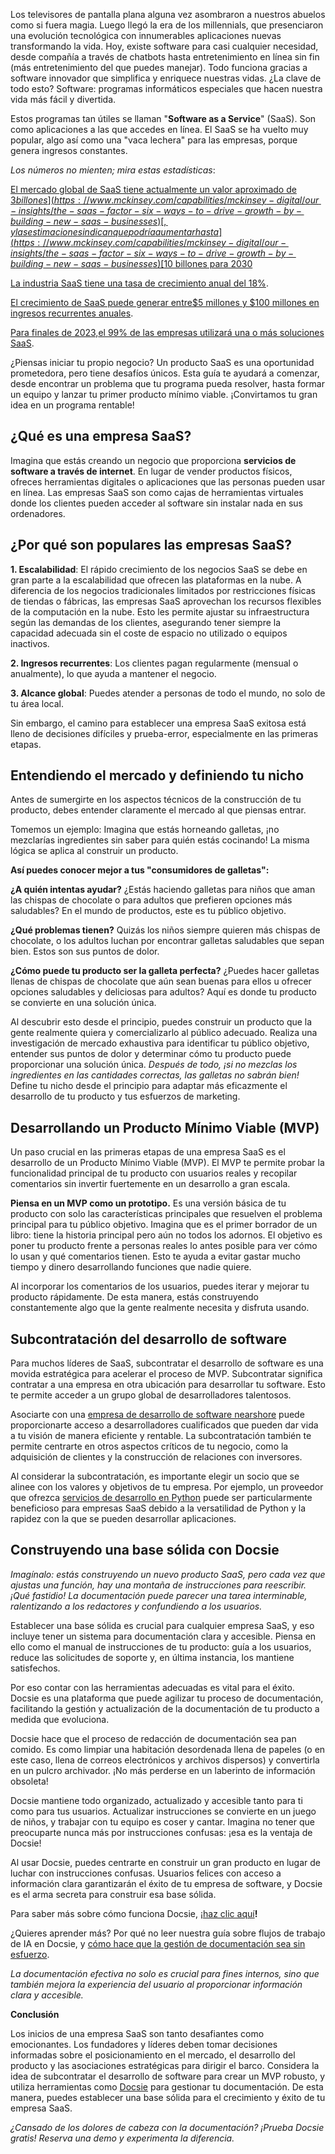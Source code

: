 Los televisores de pantalla plana alguna vez asombraron a nuestros abuelos como si fuera magia. Luego llegó la era de los millennials, que presenciaron una evolución tecnológica con innumerables aplicaciones nuevas transformando la vida. Hoy, existe software para casi cualquier necesidad, desde compañía a través de chatbots hasta entretenimiento en línea sin fin (más entretenimiento del que puedes manejar). Todo funciona gracias a software innovador que simplifica y enriquece nuestras vidas. ¿La clave de todo esto? Software: programas informáticos especiales que hacen nuestra vida más fácil y divertida.

Estos programas tan útiles se llaman "**Software as a Service**" (SaaS). Son como aplicaciones a las que accedes en línea. El SaaS se ha vuelto muy popular, algo así como una "vaca lechera" para las empresas, porque genera ingresos constantes.

*Los números no mienten; mira estas estadísticas*:

[El mercado global de SaaS tiene actualmente un valor aproximado de ](https://www.mckinsey.com/capabilities/mckinsey-digital/our-insights/the-saas-factor-six-ways-to-drive-growth-by-building-new-saas-businesses)[$3 billones](https://www.mckinsey.com/capabilities/mckinsey-digital/our-insights/the-saas-factor-six-ways-to-drive-growth-by-building-new-saas-businesses)[, y las estimaciones indican que podría aumentar hasta ](https://www.mckinsey.com/capabilities/mckinsey-digital/our-insights/the-saas-factor-six-ways-to-drive-growth-by-building-new-saas-businesses)[$10 billones para 2030](https://www.mckinsey.com/capabilities/mckinsey-digital/our-insights/the-saas-factor-six-ways-to-drive-growth-by-building-new-saas-businesses)

[La industria SaaS tiene una ](https://www.zippia.com/advice/saas-industry-statistics/)[tasa de crecimiento anual del 18%](https://www.zippia.com/advice/saas-industry-statistics/).

[El crecimiento de SaaS puede generar entre](https://www.zippia.com/advice/saas-industry-statistics/)[$5 millones y $100 millones en ingresos recurrentes anuales](https://www.zippia.com/advice/saas-industry-statistics/).

[Para finales de 2023,](https://www.zippia.com/advice/saas-industry-statistics/)[el 99% de las empresas utilizará una o más soluciones SaaS](https://www.zippia.com/advice/saas-industry-statistics/).

¿Piensas iniciar tu propio negocio? Un producto SaaS es una oportunidad prometedora, pero tiene desafíos únicos. Esta guía te ayudará a comenzar, desde encontrar un problema que tu programa pueda resolver, hasta formar un equipo y lanzar tu primer producto mínimo viable. ¡Convirtamos tu gran idea en un programa rentable!

## ¿Qué es una empresa SaaS?

Imagina que estás creando un negocio que proporciona **servicios de software a través de internet**. En lugar de vender productos físicos, ofreces herramientas digitales o aplicaciones que las personas pueden usar en línea. Las empresas SaaS son como cajas de herramientas virtuales donde los clientes pueden acceder al software sin instalar nada en sus ordenadores.

## ¿Por qué son populares las empresas SaaS?

**1. Escalabilidad**: El rápido crecimiento de los negocios SaaS se debe en gran parte a la escalabilidad que ofrecen las plataformas en la nube. A diferencia de los negocios tradicionales limitados por restricciones físicas de tiendas o fábricas, las empresas SaaS aprovechan los recursos flexibles de la computación en la nube. Esto les permite ajustar su infraestructura según las demandas de los clientes, asegurando tener siempre la capacidad adecuada sin el coste de espacio no utilizado o equipos inactivos.

**2. Ingresos recurrentes**: Los clientes pagan regularmente (mensual o anualmente), lo que ayuda a mantener el negocio.

**3. Alcance global**: Puedes atender a personas de todo el mundo, no solo de tu área local.

Sin embargo, el camino para establecer una empresa SaaS exitosa está lleno de decisiones difíciles y prueba-error, especialmente en las primeras etapas.

## Entendiendo el mercado y definiendo tu nicho

Antes de sumergirte en los aspectos técnicos de la construcción de tu producto, debes entender claramente el mercado al que piensas entrar.

Tomemos un ejemplo: Imagina que estás horneando galletas, ¡no mezclarías ingredientes sin saber para quién estás cocinando! La misma lógica se aplica al construir un producto.

**Así puedes conocer mejor a tus "consumidores de galletas":**

**¿A quién intentas ayudar?** ¿Estás haciendo galletas para niños que aman las chispas de chocolate o para adultos que prefieren opciones más saludables? En el mundo de productos, este es tu público objetivo.

**¿Qué problemas tienen?** Quizás los niños siempre quieren más chispas de chocolate, o los adultos luchan por encontrar galletas saludables que sepan bien. Estos son sus puntos de dolor.

**¿Cómo puede tu producto ser la galleta perfecta?** ¿Puedes hacer galletas llenas de chispas de chocolate que aún sean buenas para ellos u ofrecer opciones saludables y deliciosas para adultos? Aquí es donde tu producto se convierte en una solución única.

Al descubrir esto desde el principio, puedes construir un producto que la gente realmente quiera y comercializarlo al público adecuado. Realiza una investigación de mercado exhaustiva para identificar tu público objetivo, entender sus puntos de dolor y determinar cómo tu producto puede proporcionar una solución única. *Después de todo, ¡si no mezclas los ingredientes en las cantidades correctas, las galletas no sabrán bien!* Define tu nicho desde el principio para adaptar más eficazmente el desarrollo de tu producto y tus esfuerzos de marketing.

## Desarrollando un Producto Mínimo Viable (MVP)

Un paso crucial en las primeras etapas de una empresa SaaS es el desarrollo de un Producto Mínimo Viable (MVP). El MVP te permite probar la funcionalidad principal de tu producto con usuarios reales y recopilar comentarios sin invertir fuertemente en un desarrollo a gran escala.

**Piensa en un MVP como un prototipo.** Es una versión básica de tu producto con solo las características principales que resuelven el problema principal para tu público objetivo. Imagina que es el primer borrador de un libro: tiene la historia principal pero aún no todos los adornos. El objetivo es poner tu producto frente a personas reales lo antes posible para ver cómo lo usan y qué comentarios tienen. Esto te ayuda a evitar gastar mucho tiempo y dinero desarrollando funciones que nadie quiere.

Al incorporar los comentarios de los usuarios, puedes iterar y mejorar tu producto rápidamente. De esta manera, estás construyendo constantemente algo que la gente realmente necesita y disfruta usando.

## Subcontratación del desarrollo de software

Para muchos líderes de SaaS, subcontratar el desarrollo de software es una movida estratégica para acelerar el proceso de MVP. Subcontratar significa contratar a una empresa en otra ubicación para desarrollar tu software. Esto te permite acceder a un grupo global de desarrolladores talentosos.

Asociarte con una [empresa de desarrollo de software nearshore](https://azumo.com/nearshore-software-development)[](https://azumo.com/nearshore-software-development) puede proporcionarte acceso a desarrolladores cualificados que pueden dar vida a tu visión de manera eficiente y rentable. La subcontratación también te permite centrarte en otros aspectos críticos de tu negocio, como la adquisición de clientes y la construcción de relaciones con inversores.

Al considerar la subcontratación, es importante elegir un socio que se alinee con los valores y objetivos de tu empresa. Por ejemplo, un proveedor que ofrezca [servicios de desarrollo en Python](https://azumo.com/technologies/python-development) puede ser particularmente beneficioso para empresas SaaS debido a la versatilidad de Python y la rapidez con la que se pueden desarrollar aplicaciones.

## Construyendo una base sólida con Docsie

*Imagínalo: estás construyendo un nuevo producto SaaS, pero cada vez que ajustas una función, hay una montaña de instrucciones para reescribir. ¡Qué fastidio! La documentación puede parecer una tarea interminable, ralentizando a los redactores y confundiendo a los usuarios.*

Establecer una base sólida es crucial para cualquier empresa SaaS, y eso incluye tener un sistema para documentación clara y accesible. Piensa en ello como el manual de instrucciones de tu producto: guía a los usuarios, reduce las solicitudes de soporte y, en última instancia, los mantiene satisfechos.

Por eso contar con las herramientas adecuadas es vital para el éxito. Docsie es una plataforma que puede agilizar tu proceso de documentación, facilitando la gestión y actualización de la documentación de tu producto a medida que evoluciona.

Docsie hace que el proceso de redacción de documentación sea pan comido. Es como limpiar una habitación desordenada llena de papeles (o en este caso, llena de correos electrónicos y archivos dispersos) y convertirla en un pulcro archivador. ¡No más perderse en un laberinto de información obsoleta!

Docsie mantiene todo organizado, actualizado y accesible tanto para ti como para tus usuarios. Actualizar instrucciones se convierte en un juego de niños, y trabajar con tu equipo es coser y cantar. Imagina no tener que preocuparte nunca más por instrucciones confusas: ¡esa es la ventaja de Docsie!

Al usar Docsie, puedes centrarte en construir un gran producto en lugar de luchar con instrucciones confusas. Usuarios felices con acceso a información clara garantizarán el éxito de tu empresa de software, y Docsie es el arma secreta para construir esa base sólida.

Para saber más sobre cómo funciona Docsie, [¡haz clic aquí](https://www.docsie.io/blog/articles/secret-to-effortless-documentation-docsies-ai-workflows-explained/)**!**

¿Quieres aprender más? Por qué no leer nuestra guía sobre flujos de trabajo de IA en Docsie, y [cómo hace que la gestión de documentación sea ](https://www.docsie.io/blog/articles/secret-to-effortless-documentation-docsies-ai-workflows-explained/)[sin esfuerzo](https://www.docsie.io/blog/articles/secret-to-effortless-documentation-docsies-ai-workflows-explained/).

*La documentación efectiva no solo es crucial para fines internos, sino que también mejora la experiencia del usuario al proporcionar información clara y accesible.*

**Conclusión**

Los inicios de una empresa SaaS son tanto desafiantes como emocionantes. Los fundadores y líderes deben tomar decisiones informadas sobre el posicionamiento en el mercado, el desarrollo del producto y las asociaciones estratégicas para dirigir el barco. Considera la idea de subcontratar el desarrollo de software para crear un MVP robusto, y utiliza herramientas como [Docsie](https://www.docsie.io/) para gestionar tu documentación. De esta manera, puedes establecer una base sólida para el crecimiento y éxito de tu empresa SaaS.

*¿Cansado de los dolores de cabeza con la documentación? ¡Prueba Docsie gratis! Reserva una demo y experimenta la diferencia.*